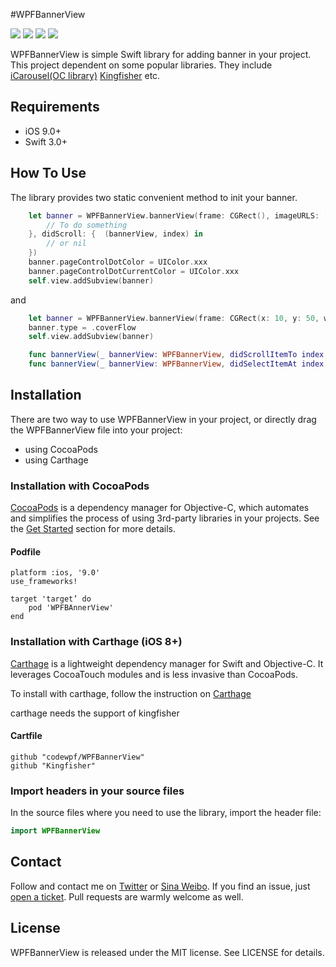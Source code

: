 #WPFBannerView

<p align="left">
<a href="https://travis-ci.org/onevcat/Kingfisher"><img src="https://img.shields.io/travis/onevcat/Kingfisher/master.svg"></a>
<a href="https://github.com/Carthage/Carthage/"><img src="https://img.shields.io/badge/Carthage-compatible-4BC51D.svg?style=flat"></a>
<a href="http://onevcat.github.io/Kingfisher/"><img src="https://img.shields.io/cocoapods/v/Kingfisher.svg?style=flat"></a>
<a href="https://raw.githubusercontent.com/onevcat/Kingfisher/master/LICENSE"><img src="https://img.shields.io/cocoapods/l/Kingfisher.svg?style=flat"></a>
</p>

WPFBannerView is simple Swift library for adding banner in your project. This project dependent on some popular libraries. They include [iCarousel(OC library)](https://github.com/nicklockwood/iCarousel) [Kingfisher](https://github.com/onevcat/Kingfisher) etc.

## Requirements
- iOS 9.0+
- Swift 3.0+

## How To Use
The library provides two static convenient method to init your banner. 

```swift
	let banner = WPFBannerView.bannerView(frame: CGRect(), imageURLS: [urls], titles: [titles]?, placeholder: nil?, didSelect: { (bannerView, index) in
		// To do something
	}, didScroll: {  (bannerView, index) in
		// or nil
	})
	banner.pageControlDotColor = UIColor.xxx
	banner.pageControlDotCurrentColor = UIColor.xxx
	self.view.addSubview(banner)
```
and

```swift
	let banner = WPFBannerView.bannerView(frame: CGRect(x: 10, y: 50, width: 320, height: 134), imageURLS: remoteImageURLS, titles: [], placeholder: nil, delegate: self)
    banner.type = .coverFlow
    self.view.addSubview(banner)
```
```swift
	func bannerView(_ bannerView: WPFBannerView, didScrollItemTo index: Int) {}
    func bannerView(_ bannerView: WPFBannerView, didSelectItemAt index: Int) {}
```

## Installation

There are two way to use WPFBannerView in your project, or directly drag the WPFBannerView file into your project:

- using CocoaPods
- using Carthage

### Installation with CocoaPods
[CocoaPods](http://cocoapods.org/) is a dependency manager for Objective-C, which automates and simplifies the process of using 3rd-party libraries in your projects. See the [Get Started](http://cocoapods.org/#get_started) section for more details.

#### Podfile
```
platform :ios, '9.0'
use_frameworks!

target 'target’ do
    pod 'WPFBAnnerView'
end
```


### Installation with Carthage (iOS 8+)

[Carthage](https://github.com/Carthage/Carthage) is a lightweight dependency manager for Swift and Objective-C. It leverages CocoaTouch modules and is less invasive than CocoaPods.

To install with carthage, follow the instruction on [Carthage](https://github.com/Carthage/Carthage)

carthage needs the support of kingfisher

#### Cartfile
```
github "codewpf/WPFBannerView"
github "Kingfisher"
```

### Import headers in your source files

In the source files where you need to use the library, import the header file:

```swift
import WPFBannerView
```

## Contact
Follow and contact me on [Twitter](https://twitter.com/Alex___0394) or [Sina Weibo](http://weibo.com/codewpf ). If you find an issue, just [open a ticket](https://github.com/codewpf/WPFBannerView/issues/new). Pull requests are warmly welcome as well.

## License
WPFBannerView is released under the MIT license. See LICENSE for details.